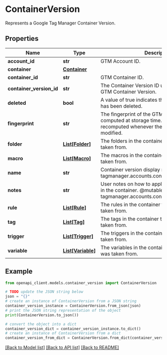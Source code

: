 # ContainerVersion

Represents a Google Tag Manager Container Version.

## Properties

Name | Type | Description | Notes
------------ | ------------- | ------------- | -------------
**account_id** | **str** | GTM Account ID. | [optional] 
**container** | [**Container**](Container.md) |  | [optional] 
**container_id** | **str** | GTM Container ID. | [optional] 
**container_version_id** | **str** | The Container Version ID uniquely identifies the GTM Container Version. | [optional] 
**deleted** | **bool** | A value of true indicates this container version has been deleted. | [optional] 
**fingerprint** | **str** | The fingerprint of the GTM Container Version as computed at storage time. This value is recomputed whenever the container version is modified. | [optional] 
**folder** | [**List[Folder]**](Folder.md) | The folders in the container that this version was taken from. | [optional] 
**macro** | [**List[Macro]**](Macro.md) | The macros in the container that this version was taken from. | [optional] 
**name** | **str** | Container version display name. @mutable tagmanager.accounts.containers.versions.update | [optional] 
**notes** | **str** | User notes on how to apply this container version in the container. @mutable tagmanager.accounts.containers.versions.update | [optional] 
**rule** | [**List[Rule]**](Rule.md) | The rules in the container that this version was taken from. | [optional] 
**tag** | [**List[Tag]**](Tag.md) | The tags in the container that this version was taken from. | [optional] 
**trigger** | [**List[Trigger]**](Trigger.md) | The triggers in the container that this version was taken from. | [optional] 
**variable** | [**List[Variable]**](Variable.md) | The variables in the container that this version was taken from. | [optional] 

## Example

```python
from openapi_client.models.container_version import ContainerVersion

# TODO update the JSON string below
json = "{}"
# create an instance of ContainerVersion from a JSON string
container_version_instance = ContainerVersion.from_json(json)
# print the JSON string representation of the object
print(ContainerVersion.to_json())

# convert the object into a dict
container_version_dict = container_version_instance.to_dict()
# create an instance of ContainerVersion from a dict
container_version_from_dict = ContainerVersion.from_dict(container_version_dict)
```
[[Back to Model list]](../README.md#documentation-for-models) [[Back to API list]](../README.md#documentation-for-api-endpoints) [[Back to README]](../README.md)


